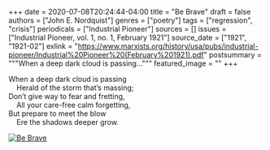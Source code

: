 +++
date = 2020-07-08T20:24:44-04:00
title = "Be Brave"
draft = false
authors = ["John E. Nordquist"]
genres = ["poetry"]
tags = ["regression", "crisis"]
periodicals = ["Industrial Pioneer"]
sources = []
issues = ["Industrial Pioneer, vol. 1, no. 1, February 1921"]
source_date = ["1921", "1921-02"]
exlink = "https://www.marxists.org/history/usa/pubs/industrial-pioneer/Industrial%20Pioneer%20(February%201921).pdf"
postsummary = """When a deep dark cloud is passing..."""
featured_image = ""
+++



When a deep dark cloud is passing\
&nbsp; &nbsp; Herald of the storm that’s massing;\
Don’t give way to fear and fretting,\
&nbsp; &nbsp; All your care-free calm forgetting,\
But prepare to meet the blow\
&nbsp; &nbsp; Ere the shadows deeper grow.

[![Be Brave](/images/bebrave.jpg)](/images/bebrave.jpg)
